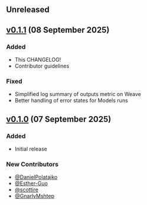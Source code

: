 ## Unreleased

## [v0.1.1](https://pypi.org/project/inspect-wandb/0.1.1/) (08 September 2025)

### Added

- This CHANGELOG!
- Contributor guidelines

### Fixed
- Simplified log summary of outputs metric on Weave
- Better handling of error states for Models runs

## [v0.1.0](https://pypi.org/project/inspect-wandb/0.1.0/) (07 September 2025)

### Added

- Initial release

### New Contributors

- [@DanielPolatajko](https://github.com/DanielPolatajko)
- [@Esther-Guo](https://github.com/Esther-Guo)
- [@scottire](https://github.com/scottire)
- [@GnarlyMshtep](https://github.com/GnarlyMshtep)